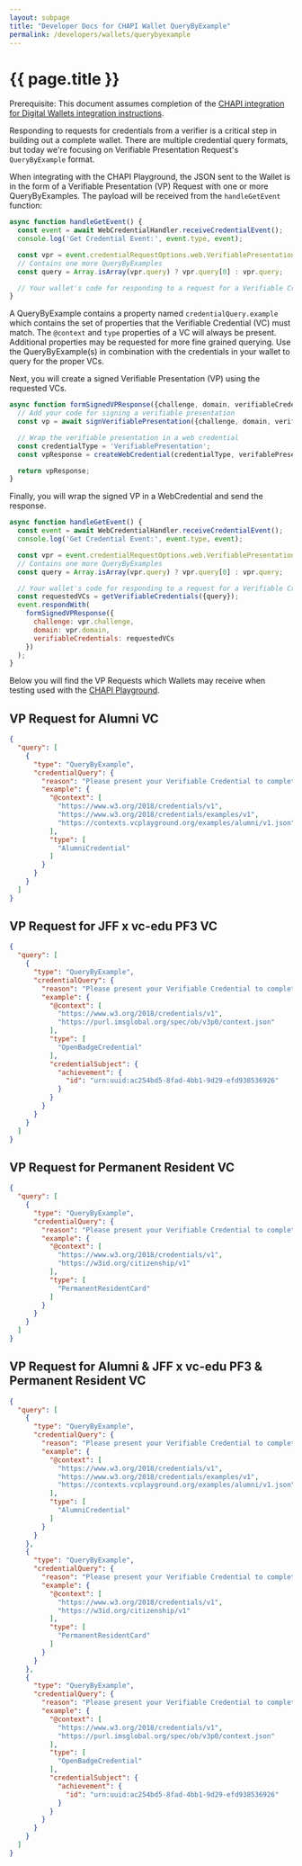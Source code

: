 ```yaml
---
layout: subpage
title: "Developer Docs for CHAPI Wallet QueryByExample"
permalink: /developers/wallets/querybyexample
---
```

# {{ page.title }}

Prerequisite: This document assumes completion of the
[CHAPI integration for Digital Wallets integration instructions](./).

Responding to requests for credentials from a verifier is a critical step in building out a complete wallet. There are multiple credential query formats, but today we're focusing on Verifiable Presentation Request's `QueryByExample` format.

When integrating with the CHAPI Playground, the JSON sent to the Wallet is in the form of a Verifiable Presentation (VP) Request with one or more QueryByExamples. The payload will be received from the `handleGetEvent` function:

```js
async function handleGetEvent() {
  const event = await WebCredentialHandler.receiveCredentialEvent();
  console.log('Get Credential Event:', event.type, event);

  const vpr = event.credentialRequestOptions.web.VerifiablePresentation;
  // Contains one more QueryByExamples
  const query = Array.isArray(vpr.query) ? vpr.query[0] : vpr.query;

  // Your wallet's code for responding to a request for a Verifiable Credential
}
```

A QueryByExample contains a property named `credentialQuery.example` which contains the set of properties that the Verifiable Credential (VC) must match. The `@context` and `type` properties of a VC will always be present. Additional properties may be requested for more fine grained querying. Use the QueryByExample(s) in combination with the credentials in your wallet to query for the proper VCs.

Next, you will create a signed Verifiable Presentation (VP) using the requested VCs.
```js
async function formSignedVPResponse({challenge, domain, verifiableCredentials}) {
  // Add your code for signing a verifiable presentation
  const vp = await signVerifiablePresentation({challenge, domain, verifiableCredentials});

  // Wrap the verifiable presentation in a web credential
  const credentialType = 'VerifiablePresentation';
  const vpResponse = createWebCredential(credentialType, verifablePresentation);

  return vpResponse;
}
```

Finally, you will wrap the signed VP in a WebCredential and send the response.
```js
async function handleGetEvent() {
  const event = await WebCredentialHandler.receiveCredentialEvent();
  console.log('Get Credential Event:', event.type, event);

  const vpr = event.credentialRequestOptions.web.VerifiablePresentation;
  // Contains one more QueryByExamples
  const query = Array.isArray(vpr.query) ? vpr.query[0] : vpr.query;

  // Your wallet's code for responding to a request for a Verifiable Credential
  const requestedVCs = getVerifiableCredentials({query});
  event.respondWith(
    formSignedVPResponse({
      challenge: vpr.challenge,
      domain: vpr.domain,
      verifiableCredentials: requestedVCs
    })
  );
}
```

Below you will find the VP Requests which Wallets may receive when testing used with the [CHAPI Playground](https://playground.chapi.io/).

## VP Request for Alumni VC
```json
{
  "query": [
    {
      "type": "QueryByExample",
      "credentialQuery": {
        "reason": "Please present your Verifiable Credential to complete the verification process.",
        "example": {
          "@context": [
            "https://www.w3.org/2018/credentials/v1",
            "https://www.w3.org/2018/credentials/examples/v1",
            "https://contexts.vcplayground.org/examples/alumni/v1.json"
          ],
          "type": [
            "AlumniCredential"
          ]
        }
      }
    }
  ]
}
```

## VP Request for JFF x vc-edu PF3 VC
```json
{
  "query": [
    {
      "type": "QueryByExample",
      "credentialQuery": {
        "reason": "Please present your Verifiable Credential to complete the verification process.",
        "example": {
          "@context": [
            "https://www.w3.org/2018/credentials/v1",
            "https://purl.imsglobal.org/spec/ob/v3p0/context.json"
          ],
          "type": [
            "OpenBadgeCredential"
          ],
          "credentialSubject": {
            "achievement": {
              "id": "urn:uuid:ac254bd5-8fad-4bb1-9d29-efd938536926"
            }
          }
        }
      }
    }
  ]
}
```

## VP Request for Permanent Resident VC
```json
{
  "query": [
    {
      "type": "QueryByExample",
      "credentialQuery": {
        "reason": "Please present your Verifiable Credential to complete the verification process.",
        "example": {
          "@context": [
            "https://www.w3.org/2018/credentials/v1",
            "https://w3id.org/citizenship/v1"
          ],
          "type": [
            "PermanentResidentCard"
          ]
        }
      }
    }
  ]
}
```

## VP Request for Alumni & JFF x vc-edu PF3 & Permanent Resident VC
```json
{
  "query": [
    {
      "type": "QueryByExample",
      "credentialQuery": {
        "reason": "Please present your Verifiable Credential to complete the verification process.",
        "example": {
          "@context": [
            "https://www.w3.org/2018/credentials/v1",
            "https://www.w3.org/2018/credentials/examples/v1",
            "https://contexts.vcplayground.org/examples/alumni/v1.json"
          ],
          "type": [
            "AlumniCredential"
          ]
        }
      }
    },
    {
      "type": "QueryByExample",
      "credentialQuery": {
        "reason": "Please present your Verifiable Credential to complete the verification process.",
        "example": {
          "@context": [
            "https://www.w3.org/2018/credentials/v1",
            "https://w3id.org/citizenship/v1"
          ],
          "type": [
            "PermanentResidentCard"
          ]
        }
      }
    },
    {
      "type": "QueryByExample",
      "credentialQuery": {
        "reason": "Please present your Verifiable Credential to complete the verification process.",
        "example": {
          "@context": [
            "https://www.w3.org/2018/credentials/v1",
            "https://purl.imsglobal.org/spec/ob/v3p0/context.json"
          ],
          "type": [
            "OpenBadgeCredential"
          ],
          "credentialSubject": {
            "achievement": {
              "id": "urn:uuid:ac254bd5-8fad-4bb1-9d29-efd938536926"
            }
          }
        }
      }
    }
  ]
}
```
